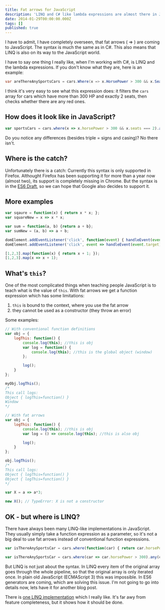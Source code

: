 ```yaml
---
title: Fat arrows for JavaScript
description: 'LINQ and C# like lambda expressions are almost there in JavaScript.'
date: 2014-01-29T00:00:00.000Z
tags: []
published: true
---
```


I have to admit, I have completely overseen, that fat arrows ( => ) are coming to JavaScript. The syntax is much the same as in C#. This also means that LINQ is also on its way to the JavaScript world.

<!-- readmore -->

I have to say one thing I really like, when I'm working with C#, is LINQ and the lambda expressions. If you don't know what they are, here is an example:
```C#
var areThereAnySportsCars = cars.Where(x => x.HorsePower > 300 && x.Seats == 2).Any(y => y.Color == 'RED');
```

I think it's very easy to see what this expression does: it filters the `cars` array for cars which have more than 300 HP and exactly 2 seats,
then checks whether there are any red ones.

## How does it look like in JavaScript?
```JavaScript
var sportsCars = cars.where(x => x.horsePower > 300 && x.seats === 2).any(y => y.Color === 'RED');
```

Do you notice any differences (besides triple = signs and casing)? No there isn't.

## Where is the catch?
Unfortunately there is a catch:
Currently this syntax is only supported in Firefox.
Althought Firefox has been supporting it for more than a year now (almost two), its support is completely missing in Chrome.
But the syntax is in the <a href="http://wiki.ecmascript.org/doku.php?id=harmony:arrow_function_syntax" rel="external,nofollow">ES6 Draft</a>,
so we can hope that Google also decides to support it.

## More examples
```JavaScript
var sqaure = function(x) { return x * x; };
var squareNew = x => x * x;

var sum = function(a, b) {return a + b};
var sumNew = (a, b) => a + b;

domElement.addEventListener('click', function(event) { handleEvent(event.target); });
domElement.addEventListener('click', event => handleEvent(event.target));

[1,2,3].map(function(x) { return x + 1; });
[1,2,3].map(x => x + 1);
```

## What's `this`?
One of the most complicated things when teaching people JavaScript is to teach what is the value of `this`.
With fat arrows we get a function expression which has some limitations:
1. `this` is bound to the context, where you use the fat arrow
2. they cannot be used as a constructor (they throw an error)

Some examples:
```JavaScript
// With conventional function definitions
var obj = {
    logThis: function() {
        console.log(this); //this is obj
        var log = function() {
            console.log(this); //this is the global object (window)
        };

        log();
    }
};

myObj.logThis();
/*
This call logs:
Object { logThis=function() }
Window
*/

// With fat arrows
var obj = {
    logThis: function() {
        console.log(this); //this is obj
        var log = () => console.log(this); //this is also obj

        log();
    }
};

obj.logThis();
/*
This call logs:
Object { logThis=function() }
Object { logThis=function() }
*/

var X = a => a*3;

new X(); // TypeError: X is not a constructor
```

## OK - but where is LINQ?
There have always been many LINQ-like implementations in JavaScript. They usually simply take a function expression as a parameter,
so it's not a big deal to use fat arrows instead of conventional function expressions.
```JavaScript
var isThereAnySportsCar = cars.where(function(car) { return car.horsePower > 300; }).any(function(c) { return c.seats === 2; });

var isThereAnySportsCar = cars.where(car => car.horsePower > 300).any(c => c.seats === 2);
```

But LINQ is not just about the syntax. In LINQ every item of the original array goes through the whole pipeline, so that the original array is only iterated once.
In plain old JavaScript (ECMAScript 3) this was impossible. In ES6 generators are coming, which are solving this issue.
I'm not going to go into details now, lets have it for another blog post.

There is <a rel="external,nofollow" href="https://github.com/aaronpowell/linq-in-javascript/">one LINQ implementation</a> which I really like.
It's far awy from feature completeness, but it shows how it should be done.
